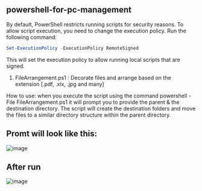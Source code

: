 ﻿## powershell-for-pc-management

By default, PowerShell restricts running scripts for security reasons. To allow script execution, you need to change the execution policy. Run the following command:
```powershell
Set-ExecutionPolicy -ExecutionPolicy RemoteSigned
```

This will set the execution policy to allow running local scripts that are signed.

1. FileArrangement.ps1 : Decorate files and arrange based on the extension [.pdf, .xlx, .jpg and many]

How to use: 
when you execute the script using the command powershell -File FileArrangement.ps1  it will prompt you to provide the parent & the destination directory. The script will create the destination folders and move the files to a similar directory structure within the parent directory.
## Promt will look like this:
![image](https://github.com/Swastik1993bond/powershell-for-pc-management/assets/84220333/b443937c-9b0f-4017-9f5f-357e8c47ef0f)
## After run
![image](https://github.com/Swastik1993bond/powershell-for-pc-management/assets/84220333/0ecc7bc9-f03a-4721-86ab-671dc02fa374)


